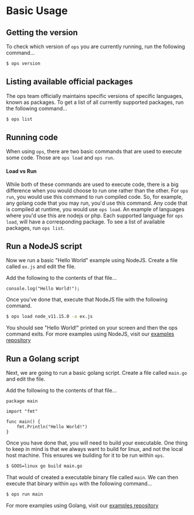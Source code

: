 Basic Usage
================

## Getting the version
To check which version of `ops` you are currently running, run the following
command...

```sh
$ ops version
```

## Listing available official packages
The ops team officially maintains specific versions of specific languages,
known as packages. To get a list of all currently supported packages, run the
following command...

```sh
$ ops list
```

## Running code

When using `ops`, there are two basic commands that are used to execute some
code. Those are `ops load` and `ops run`.

#### Load vs Run
While both of these commands are used to execute code, there is a big
difference when you would choose to run one rather than the other. For `ops
run`, you would use this command to run compiled code. So, for example, any
golang code that you may run, you'd use this command. Any code that is
compiled at runtime, you would use `ops load`. An example of languages where
you'd use this are nodejs or php. Each supported language for `ops load`, will
have a corresponding package. To see a list of available packages, run `ops
list`.

## Run a NodeJS script

Now we run a basic "Hello World" example using NodeJS. Create a file called
`ex.js` and edit the file.

Add the following to the contents of that file...

```node
console.log("Hello World!");
```

Once you've done that, execute that NodeJS file with the following command.

```sh
$ ops load node_v11.15.0 -a ex.js
```

You should see "Hello World!" printed on your screen and then the ops command
exits. For more examples using NodeJS, visit our [examples
repository](https://github.com/nanovms/ops-examples/tree/master/nodejs)

## Run a Golang script

Next, we are going to run a basic golang script. Create a file called
`main.go` and edit the file.

Add the following to the contents of that file...

```golang
package main

import "fmt"

func main() {
	fmt.Println("Hello World!")
}
```

Once you have done that, you will need to build your executable. One thing to
keep in mind is that we always want to build for linux, and not the local host
machine. This ensures we building for it to be run within `ops`.

```sh
$ GOOS=linux go build main.go
```

That would of created a executable binary file called `main`. We can then
execute that binary within `ops` with the following command...

```sh
$ ops run main
```

For more examples using Golang, visit our [examples
repository](https://github.com/nanovms/ops-examples/tree/master/golang)
